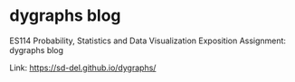 # dygraphs blog

ES114 Probability, Statistics and Data Visualization Exposition Assignment: dygraphs blog

Link: https://sd-del.github.io/dygraphs/
